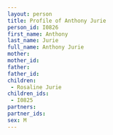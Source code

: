```yaml
---
layout: person
title: Profile of Anthony Jurie
person_id: I0826
first_name: Anthony
last_name: Jurie
full_name: Anthony Jurie
mother: 
mother_id: 
father: 
father_id: 
children:
 - Rosaline Jurie
children_ids:
 - I0825
partners:
partner_ids:
sex: M
---
```


